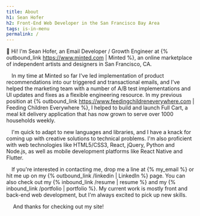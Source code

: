 ```yaml
---
title: About
h1: Sean Hofer
h2: Front-End Web Developer in the San Francisco Bay Area
tags: is-in-menu
permalink: /
---
```

:wave: Hi! I'm Sean Hofer, an Email Developer / Growth Engineer at {% outbound_link https://www.minted.com | Minted %}, an online marketplace of independent artists and designers in San Francisco, CA.

&emsp;In my time at Minted so far I've led implementation of product recommendations into our triggered and transactional emails, and I've helped the marketing team with a number of A/B test implementations and UI updates and fixes as a flexible engineering resource. In my previous position at {% outbound_link https://www.feedingchildreneverywhere.com | Feeding Children Everywhere %}, I helped to build and launch Full Cart, a meal kit delivery application that has now grown to serve over 1000 households weekly.

&emsp;I'm quick to adapt to new languages and libraries, and I have a knack for coming up with creative solutions to technical problems. I'm also proficient with web technologies like HTML5/CSS3, React, jQuery, Python and Node.js, as well as mobile development platforms like React Native and Flutter.

&emsp;If you're interested in contacting me, drop me a line at&nbsp;{% my_email %} or hit me up on my {% outbound_link /linkedin | LinkedIn %} page. You can also check out my {% inbound_link /resume | resume %} and my {% inbound_link /portfolio | portfolio %}. My current work is mostly front and back-end web development, but I'm always excited to pick up new skills.

&emsp; And thanks for checking out my site!